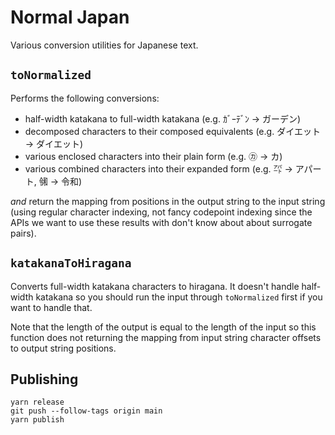 # Normal Japan

Various conversion utilities for Japanese text.

## `toNormalized`

Performs the following conversions:

* half-width katakana to full-width katakana (e.g. ｶﾞｰﾃﾞﾝ → ガーデン)
* decomposed characters to their composed equivalents
  (e.g. ダイエット → ダイエット)
* various enclosed characters into their plain form
  (e.g. ㋕ → カ)
* various combined characters into their expanded form
  (e.g. ㌀ → アパート, ㋿ → 令和)

_and_ return the mapping from positions in the output string to the input string
(using regular character indexing, not fancy codepoint indexing since the APIs
we want to use these results with don't know about about surrogate pairs).

## `katakanaToHiragana`

Converts full-width katakana characters to hiragana. It doesn't handle
half-width katakana so you should run the input through `toNormalized` first if
you want to handle that.

Note that the length of the output is equal to the length of the input so this
function does not returning the mapping from input string character offsets to
output string positions.

## Publishing

```
yarn release
git push --follow-tags origin main
yarn publish
```
